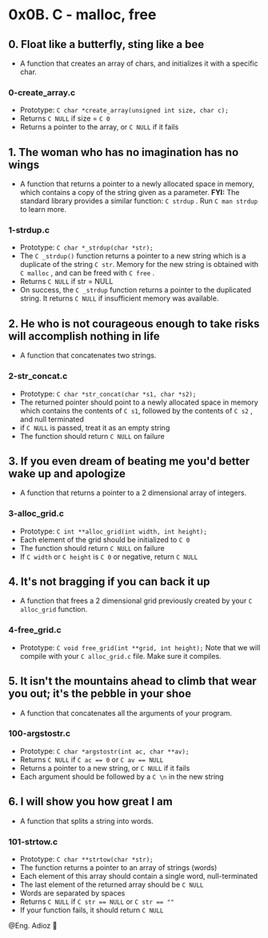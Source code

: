 # 0x0B. C - malloc, free

## 0. Float like a butterfly, sting like a bee

* A function that creates an array of chars, and initializes it with a specific char.

### 0-create_array.c

* Prototype: ```C char *create_array(unsigned int size, char c);```
* Returns ```C NULL```  if size = ```C 0```
* Returns a pointer to the array, or ```C NULL``` if it fails

## 1. The woman who has no imagination has no wings

* A function that returns a pointer to a newly allocated space in memory, which contains a copy of the string given as a parameter.
**FYI:** The standard library provides a similar function: ```C strdup``` . Run ```C man strdup``` to learn more.

### 1-strdup.c

* Prototype: ```C char *_strdup(char *str);```
* The ```C _strdup()```  function returns a pointer to a new string which is a duplicate of the string ```C str```. Memory for the new string is obtained with ```C malloc```  , and can be freed with ```C free``` .
* Returns ```C NULL```  if str = NULL
* On success, the ```C _strdup```  function returns a pointer to the duplicated string. It returns ```C NULL```   if insufficient memory was available.

## 2. He who is not courageous enough to take risks will accomplish nothing in life

* A function that concatenates two strings.

### 2-str_concat.c

* Prototype: ```C char *str_concat(char *s1, char *s2);```
* The returned pointer should point to a newly allocated space in memory which contains the contents of ```C s1```, followed by the contents of ```C s2``` , and null terminated
* if ```C NULL``` is passed, treat it as an empty string
* The function should return ```C NULL``` on failure

## 3. If you even dream of beating me you'd better wake up and apologize

* A function that returns a pointer to a 2 dimensional array of integers.

### 3-alloc_grid.c

* Prototype: ```C int **alloc_grid(int width, int height);```
* Each element of the grid should be initialized to ```C 0```
* The function should return ```C NULL``` on failure
* If ```C width```   or ```C height``` is ```C 0``` or negative, return ```C NULL```

## 4. It's not bragging if you can back it up

* A function that frees a 2 dimensional grid previously created by your ```C alloc_grid``` function.

### 4-free_grid.c

* Prototype: ```C void free_grid(int **grid, int height);```
Note that we will compile with your ```C alloc_grid.c``` file. Make sure it compiles.

## 5. It isn't the mountains ahead to climb that wear you out; it's the pebble in your shoe

* A function that concatenates all the arguments of your program.

### 100-argstostr.c

* Prototype: ```C char *argstostr(int ac, char **av);```
* Returns ```C NULL``` if ```C ac == 0``` or ```C av == NULL```
* Returns a pointer to a new string, or ```C NULL``` if it fails
* Each argument should be followed by a ```C \n``` in the new string

## 6. I will show you how great I am

* A function that splits a string into words.

### 101-strtow.c

* Prototype: ```C char **strtow(char *str);```
* The function returns a pointer to an array of strings (words)
* Each element of this array should contain a single word, null-terminated
* The last element of the returned array should be ```C NULL```
* Words are separated by spaces
* Returns ```C NULL``` if ```C str == NULL``` or ```C str == ""```
* If your function fails, it should return ```C NULL```

@Eng. Adioz 👻
